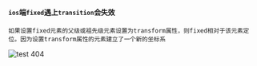 #### `ios`端`fixed`遇上`transition`会失效

```
如果设置fixed元素的父级或祖先级元素设置为transform属性，则fixed相对于该元素定位。因为设置transform属性的元素建立了一个新的坐标系
```

![test 404](https://rain120.github.io/study-notes/404.png)